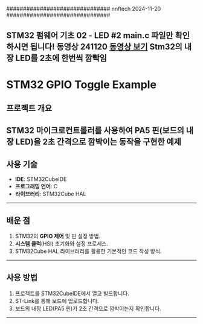 ############################### nnftech 2024-11-20 ###############################

STM32 펌웨어 기초 02 - LED #2
main.c 파일만 확인하시면 됩니다!
동영상
241120 [동영상 보기](https://vimeo.com/1031441241) Stm32의 내장 LED를 2초에 한번씩 깜빡임
--------------------------------------------------------------------------------------------
# STM32 GPIO Toggle Example

## 프로젝트 개요
STM32 마이크로컨트롤러를 사용하여 PA5 핀(보드의 내장 LED)을 2초 간격으로 깜박이는 동작을 구현한 예제
---

## 사용 기술
- **IDE**: STM32CubeIDE  
- **프로그래밍 언어**: C  
- **라이브러리**: STM32Cube HAL  

---

## 배운 점
1. STM32의 **GPIO 제어** 및 핀 설정 방법.
2. **시스템 클럭**(HSI) 초기화와 설정 프로세스.
3. STM32Cube HAL 라이브러리를 활용한 기본적인 코드 작성 방식.

---

## 사용 방법
1. 프로젝트를 STM32CubeIDE에서 열고 빌드합니다.  
2. ST-Link를 통해 보드에 업로드합니다.  
3. 보드의 내장 LED(PA5 핀)가 2초 간격으로 깜박이는지 확인합니다.
****
